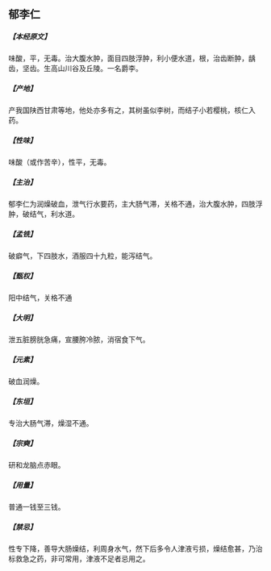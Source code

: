 ## 郁李仁

##### 【本经原文】
味酸，平，无毒。治大腹水肿，面目四肢浮肿，利小便水道，根，治齿断肿，龋齿，坚齿。生高山川谷及丘陵。一名爵李。
##### 【产地】
产我国陕西甘肃等地，他处亦多有之，其树虽似李树，而结子小若樱桃，核仁入药。
##### 【性味】
味酸（或作苦辛），性平，无毒。
##### 【主治】
郁李仁为润燥破血，泄气行水要药，主大肠气滞，关格不通，治大腹水肿，四肢浮肿，破结气，利水道。
##### 【孟铣】
破癖气，下四肢水，酒服四十九粒，能泻结气。
##### 【甄权】
阳中结气，关格不通
##### 【大明】
泄五脏膀胱急痛，宣腰胯冷脓，消宿食下气。
##### 【元素】
破血润燥。
##### 【东垣】
专治大肠气滞，燥湿不通。
##### 【宗奭】
研和龙脑点赤眼。
##### 【用量】
普通一钱至三钱。
##### 【禁忌】
性专下降，善导大肠燥结，利周身水气，然下后多令人津液亏损，燥结愈甚，乃治标救急之药，非可常用，津液不足者忌用之。